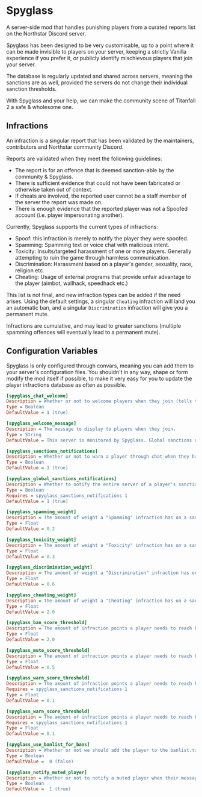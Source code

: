 
# Spyglass

 
A server-side mod that handles punishing players from a curated reports list on the Northstar Discord server.

Spyglass has been designed to be very customisable, up to a point where it can be made invisible to players on your server, keeping a strictly Vanilla experience if you prefer it, or publicly identify mischievous players that join your server.

The database is regularly updated and shared across servers, meaning the sanctions are as well, provided the servers do not change their individual sanction thresholds.

With Spyglass  and your help, we can make the community scene of Titanfall 2 a safe & wholesome one.

## Infractions

An infraction is a singular report that has been validated by the maintainers, contributors and Northstar community Discord. 

Reports are validated when they meet the following guidelines:

- The report is for an offence that is deemed sanction-able by the community & Spyglass.
- There is sufficient evidence that could not have been fabricated or otherwise taken out of context.
- If cheats are involved, the reported user cannot be a staff member of the server the report was made on.
- There is enough evidence that the reported player was not a Spoofed account (i.e. player impersonating another).

Currently, Spyglass supports the current types of infractions:

- Spoof: this infraction is merely to notify the player they were  spoofed.
- Spamming: Spamming text or voice chat with malicious intent.
- Toxicity: Insults/targeted harassment of one or more players. Generally attempting to ruin the game through harmless communication.
- Discrimination: Harassment based on a player's gender, sexuality, race, religion etc.
- Cheating: Usage of external programs that provide unfair advantage to the player (aimbot, wallhack, speedhack etc.)

This list is not final, and new infraction types can be added if the need arises. 
Using the default settings, a singular `Cheating` infraction will land you an automatic ban, and a singular `Discrimination` infraction will give you a permanent mute.

Infractions are cumulative, and may lead to greater sanctions (multiple spamming offences will eventually lead to a permanent mute).

## Configuration Variables 

Spyglass is only configured through convars, meaning you can add them to your server's configuration files.
You shouldn't in any way, shape or form modify the mod itself if possible, to make it very easy for you to update the player infractions database as often as possible.

```ini
[spyglass_chat_welcome]
Description = Whether or not to welcome players when they join (tells them the server is running Spyglass for protection).
Type = Boolean
DefaultValue = 1 (true)

[spyglass_welcome_message]
Description = The message to display to players when they join.
Type = String
DefaultValue = This server is monitored by Spyglass. Global sanctions are in effect.

[spyglass_sanctions_notifications]
Description = Whether or not to warn a player through chat when they have been punished for one or more infractions.
Type = Boolean
DefaultValue = 1 (true)

[spyglass_global_sanctions_notifications]
Description = Whether to notify the entire server of a player's sanctions.
Type = Boolean
Requires = spyglass_sanctions_notifications 1
DefaultValue = 1 (true)

[spyglass_spamming_weight]
Description = The amount of weight a "Spamming" infraction has on a sanction calculation score.
Type = Float
DefaultValue = 0.2

[spyglass_toxicity_weight]
Description = The amount of weight a "Toxicity" infraction has on a sanction calculation score.
Type = Float
DefaultValue = 0.3

[spyglass_discrimination_weight]
Description = The amount of weight a "Discrimination" infraction has on a sanction calculation score.
Type = Float
DefaultValue = 0.6

[spyglass_cheating_weight]
Description = The amount of weight a "Cheating" infraction has on a sanction calculation score.
Type = Float
DefaultValue = 2.0

[spyglass_ban_score_threshold]
Description = The amount of infraction points a player needs to reach before being automatically banned.
Type = Float
DefaultValue = 2.0

[spyglass_mute_score_threshold]
Description = The amount of infraction points a player needs to reach before being automatically muted.
Type = Float
DefaultValue = 0.5

[spyglass_warn_score_threshold]
Description = The amount of infraction points a player needs to reach before being automatically muted.
Requires = spyglass_sanctions_notifications 1
Type = Float
DefaultValue = 0.1

[spyglass_warn_score_threshold]
Description = The amount of infraction points a player needs to reach before being automatically muted.
Requires = spyglass_sanctions_notifications 1
Type = Float
DefaultValue = 0.1

[spyglass_use_banlist_for_bans]
Description = Whether or not we should add the player to the banlist.txt if they reach the Ban threshold. If not, they will just be kicked while joining.
Type = Boolean
DefaultValue =  0 (false)

[spyglass_notify_muted_player]
Description = Whether or not to notify a muted player when their message wasn't sent due to a mute.
Type = Boolean
DefaultValue =  1 (true)
```
